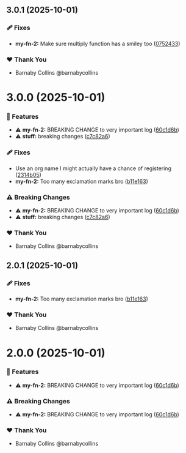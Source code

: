 ## 3.0.1 (2025-10-01)

### 🩹 Fixes

- **my-fn-2:** Make sure multiply function has a smiley too ([0752433](https://github.com/barnabycollins/monorepo-playground/commit/0752433))

### ❤️ Thank You

- Barnaby Collins @barnabycollins

# 3.0.0 (2025-10-01)

### 🚀 Features

- ⚠️  **my-fn-2:** BREAKING CHANGE to very important log ([60c1d6b](https://github.com/barnabycollins/monorepo-playground/commit/60c1d6b))
- ⚠️  **stuff:** breaking changes ([c7c82a6](https://github.com/barnabycollins/monorepo-playground/commit/c7c82a6))

### 🩹 Fixes

- Use an org name I might actually have a chance of registering ([2314b05](https://github.com/barnabycollins/monorepo-playground/commit/2314b05))
- **my-fn-2:** Too many exclamation marks bro ([b11e163](https://github.com/barnabycollins/monorepo-playground/commit/b11e163))

### ⚠️  Breaking Changes

- ⚠️  **my-fn-2:** BREAKING CHANGE to very important log ([60c1d6b](https://github.com/barnabycollins/monorepo-playground/commit/60c1d6b))
- ⚠️  **stuff:** breaking changes ([c7c82a6](https://github.com/barnabycollins/monorepo-playground/commit/c7c82a6))

### ❤️ Thank You

- Barnaby Collins @barnabycollins

## 2.0.1 (2025-10-01)

### 🩹 Fixes

- **my-fn-2:** Too many exclamation marks bro ([b11e163](https://github.com/barnabycollins/monorepo-playground/commit/b11e163))

### ❤️ Thank You

- Barnaby Collins @barnabycollins

# 2.0.0 (2025-10-01)

### 🚀 Features

- ⚠️  **my-fn-2:** BREAKING CHANGE to very important log ([60c1d6b](https://github.com/barnabycollins/monorepo-playground/commit/60c1d6b))

### ⚠️  Breaking Changes

- ⚠️  **my-fn-2:** BREAKING CHANGE to very important log ([60c1d6b](https://github.com/barnabycollins/monorepo-playground/commit/60c1d6b))

### ❤️ Thank You

- Barnaby Collins @barnabycollins
